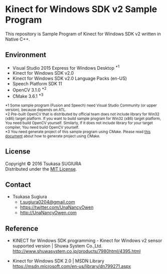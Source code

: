
Kinect for Windows SDK v2 Sample Program
============================

This repository is Sample Program of Kinect for Windows SDK v2 written in Native C++.  

Environment
--------------
* Visual Studio 2015 Express for Windows Desktop <sup>*1</sup>
* Kinect for Windows SDK v2.0
* Kinect for Windows SDK v2.0 Language Packs (en-US)
* Speech Platform SDK 11
* OpenCV 3.1.0 <sup>*2</sup>
* CMake 3.6.1 <sup>*3</sup>

<sup>&#042;1 Some sample program (Fusion and Speech) need Visual Studio Community (or upper version), because depends on ATL.</sup>  
<sup>&#042;2 Pre-built OpenCV that is distributed by official team does not include library for Win32 (x86) target platform. If you want to build sample program for Win32 (x86) target platform, You need build OpenCV yourself. Similarly, If it does not include library for your target compiler, You need build OpenCV yourself.</sup>  
<sup>&#042;3 You need generate project of this sample program using CMake. Please read [this document](HOWTOBUILD.md) about how to generate project using CMake.</sup>  

License
---------
Copyright &copy; 2016 Tsukasa SUGIURA  
Distributed under the [MIT License](http://www.opensource.org/licenses/mit-license.php "MIT License | Open Source Initiative").

Contact
---------
* Tsukasa Sugiura  
    * <t.sugiura0204@gmail.com>  
    * <https://twitter.com/UnaNancyOwen>  
    * <http://UnaNancyOwen.com>  

Reference
------------
* KINECT for Windows SDK programming - Kinect for Windows v2 sensor supported version | Shuwa System Co.,Ltd.  
  <http://www.shuwasystem.co.jp/products/7980html/4395.html>

* Kinect for Windows SDK 2.0 | MSDN Library  
  <https://msdn.microsoft.com/en-us/library/dn799271.aspx>